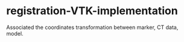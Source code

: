 # registration-VTK-implementation
Associated the coordinates transformation between marker, CT data, model.
